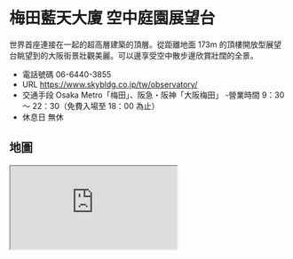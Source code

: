 # 梅田藍天大廈 空中庭園展望台

世界首座連接在一起的超高層建築的頂層。從距離地面 173m 的頂樓開放型展望台眺望到的大阪街景壯觀美麗。可以邊享受空中散步邊欣賞壯闊的全景。

- 電話號碼 06-6440-3855
- URL https://www.skybldg.co.jp/tw/observatory/
- 交通手段 Osaka Metro「梅田」、阪急・阪神「大阪梅田」 -營業時間 9：30 ～ 22：30（免費入場至 18：00 為止）
- 休息日 無休

## 地圖

<iframe src="https://www.google.com/maps/embed?pb=!1m18!1m12!1m3!1d3279.995456850675!2d135.48790025144805!3d34.70529453033728!2m3!1f0!2f0!3f0!3m2!1i1024!2i768!4f13.1!3m3!1m2!1s0x6000e6889074276f%3A0x57c2e32670decafd!2sUmeda%20Sky%20Building!5e0!3m2!1sen!2stw!4v1678364790105!5m2!1sen!2stw" allowfullscreen="" loading="lazy" referrerpolicy="no-referrer-when-downgrade"></iframe>

